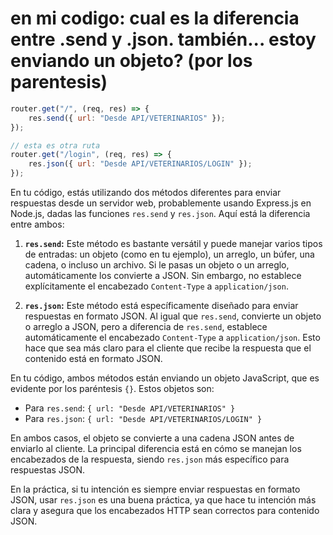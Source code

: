 # en mi codigo: cual es la diferencia entre .send y .json. también... estoy enviando un objeto? (por los parentesis)

```javascript
router.get("/", (req, res) => {
    res.send({ url: "Desde API/VETERINARIOS" });
});

// esta es otra ruta
router.get("/login", (req, res) => {
    res.json({ url: "Desde API/VETERINARIOS/LOGIN" });
});
```

En tu código, estás utilizando dos métodos diferentes para enviar respuestas desde un servidor web, probablemente usando Express.js en Node.js, dadas las funciones `res.send` y `res.json`. Aquí está la diferencia entre ambos:

1. **`res.send`:** Este método es bastante versátil y puede manejar varios tipos de entradas: un objeto (como en tu ejemplo), un arreglo, un búfer, una cadena, o incluso un archivo. Si le pasas un objeto o un arreglo, automáticamente los convierte a JSON. Sin embargo, no establece explícitamente el encabezado `Content-Type` a `application/json`.

2. **`res.json`:** Este método está específicamente diseñado para enviar respuestas en formato JSON. Al igual que `res.send`, convierte un objeto o arreglo a JSON, pero a diferencia de `res.send`, establece automáticamente el encabezado `Content-Type` a `application/json`. Esto hace que sea más claro para el cliente que recibe la respuesta que el contenido está en formato JSON.

En tu código, ambos métodos están enviando un objeto JavaScript, que es evidente por los paréntesis `{}`. Estos objetos son:

-   Para `res.send`: `{ url: "Desde API/VETERINARIOS" }`
-   Para `res.json`: `{ url: "Desde API/VETERINARIOS/LOGIN" }`

En ambos casos, el objeto se convierte a una cadena JSON antes de enviarlo al cliente. La principal diferencia está en cómo se manejan los encabezados de la respuesta, siendo `res.json` más específico para respuestas JSON.

En la práctica, si tu intención es siempre enviar respuestas en formato JSON, usar `res.json` es una buena práctica, ya que hace tu intención más clara y asegura que los encabezados HTTP sean correctos para contenido JSON.
